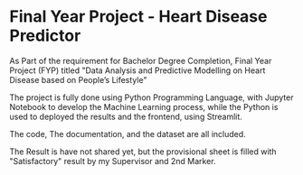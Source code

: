 # Final Year Project - Heart Disease Predictor

As Part of the requirement for Bachelor Degree Completion, Final Year Project (FYP) titled "Data Analysis and Predictive Modelling on Heart Disease based on People’s Lifestyle"

The project is fully done using Python Programming Language, with Jupyter Notebook to develop the Machine Learning process, while the Python is used to deployed the results and the frontend, using Streamlit.

The code, The documentation, and the dataset are all included.

The Result is have not shared yet, but the provisional sheet is filled with "Satisfactory" result by my Supervisor and 2nd Marker.
